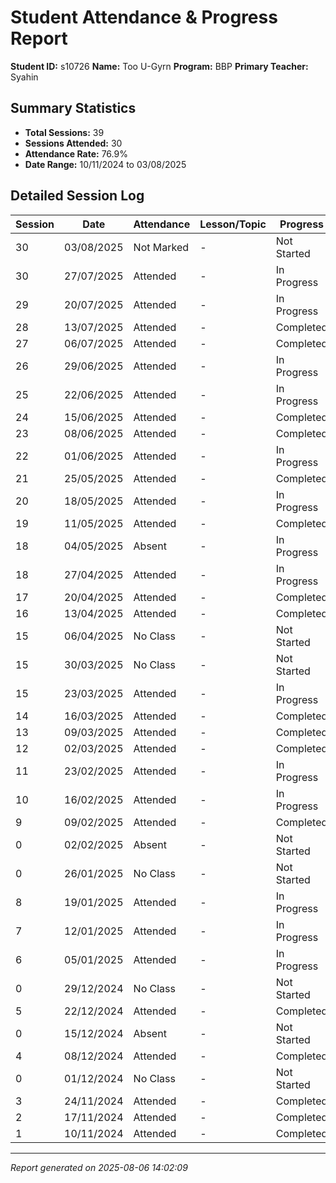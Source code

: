 # Student Attendance & Progress Report

**Student ID:** s10726
**Name:** Too U-Gyrn
**Program:** BBP
**Primary Teacher:** Syahin

## Summary Statistics
- **Total Sessions:** 39
- **Sessions Attended:** 30
- **Attendance Rate:** 76.9%
- **Date Range:** 10/11/2024 to 03/08/2025

## Detailed Session Log

| Session | Date | Attendance | Lesson/Topic | Progress |
|---------|------|------------|--------------|----------|
| 30 | 03/08/2025 | Not Marked | - | Not Started |
| 30 | 27/07/2025 | Attended | - | In Progress |
| 29 | 20/07/2025 | Attended | - | In Progress |
| 28 | 13/07/2025 | Attended | - | Completed |
| 27 | 06/07/2025 | Attended | - | Completed |
| 26 | 29/06/2025 | Attended | - | In Progress |
| 25 | 22/06/2025 | Attended | - | In Progress |
| 24 | 15/06/2025 | Attended | - | Completed |
| 23 | 08/06/2025 | Attended | - | Completed |
| 22 | 01/06/2025 | Attended | - | In Progress |
| 21 | 25/05/2025 | Attended | - | Completed |
| 20 | 18/05/2025 | Attended | - | In Progress |
| 19 | 11/05/2025 | Attended | - | Completed |
| 18 | 04/05/2025 | Absent | - | In Progress |
| 18 | 27/04/2025 | Attended | - | In Progress |
| 17 | 20/04/2025 | Attended | - | Completed |
| 16 | 13/04/2025 | Attended | - | Completed |
| 15 | 06/04/2025 | No Class | - | Not Started |
| 15 | 30/03/2025 | No Class | - | Not Started |
| 15 | 23/03/2025 | Attended | - | In Progress |
| 14 | 16/03/2025 | Attended | - | Completed |
| 13 | 09/03/2025 | Attended | - | Completed |
| 12 | 02/03/2025 | Attended | - | Completed |
| 11 | 23/02/2025 | Attended | - | In Progress |
| 10 | 16/02/2025 | Attended | - | In Progress |
| 9 | 09/02/2025 | Attended | - | Completed |
| 0 | 02/02/2025 | Absent | - | Not Started |
| 0 | 26/01/2025 | No Class | - | Not Started |
| 8 | 19/01/2025 | Attended | - | In Progress |
| 7 | 12/01/2025 | Attended | - | In Progress |
| 6 | 05/01/2025 | Attended | - | In Progress |
| 0 | 29/12/2024 | No Class | - | Not Started |
| 5 | 22/12/2024 | Attended | - | Completed |
| 0 | 15/12/2024 | Absent | - | Not Started |
| 4 | 08/12/2024 | Attended | - | Completed |
| 0 | 01/12/2024 | No Class | - | Not Started |
| 3 | 24/11/2024 | Attended | - | Completed |
| 2 | 17/11/2024 | Attended | - | Completed |
| 1 | 10/11/2024 | Attended | - | Completed |

---
*Report generated on 2025-08-06 14:02:09*